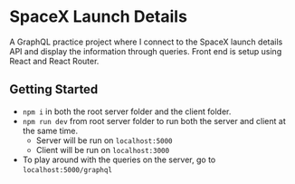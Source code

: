 # SpaceX Launch Details

A GraphQL practice project where I connect to the SpaceX launch details API and display the information through queries. Front end is setup using React and React Router.

## Getting Started
- `npm i` in both the root server folder and the client folder.
- `npm run dev` from root server folder to run both the server and client at the same time.
  - Server will be run on `localhost:5000`
  - Client will be run on `localhost:3000`
- To play around with the queries on the server, go to `localhost:5000/graphql`